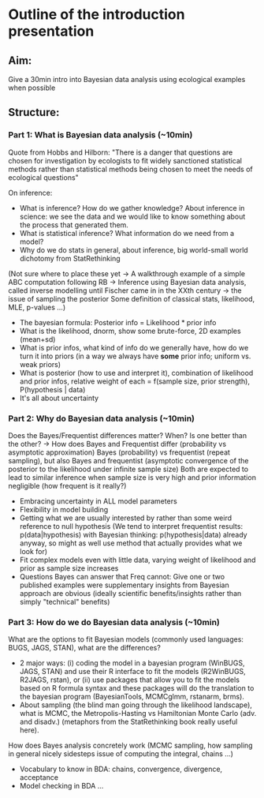 # Outline of the introduction presentation

## Aim:

Give a 30min intro into Bayesian data analysis using ecological examples when possible


## Structure:

### Part 1: What is Bayesian data analysis (~10min)

Quote from Hobbs and Hilborn: "There is a danger that questions are chosen for investigation by ecologists to fit widely sanctioned statistical methods rather than statistical methods being chosen to meet the needs of ecological questions"

On inference:
* What is inference? How do we gather knowledge? About inference in science: we see the data and we would like to know something about the process that generated them.
* What is statistical inference? What information do we need from a model?
* Why do we do stats in general, about inference, big world-small world dichotomy from StatRethinking

(Not sure where to place these yet
-> A walkthrough example of a simple ABC computation following RB
-> Inference using Bayesian data analysis, called inverse modelling until Fischer came in in the XXth century
-> the issue of sampling the posterior
Some definition of classical stats, likelihood, MLE, p-values ...)

* The bayesian formula: Posterior info = Likelihood * prior info 
* What is the likelihood, dnorm, show some brute-force, 2D examples (mean+sd)
* What is prior infos, what kind of info do we generally have, how do we turn it into priors (in a way we always have __some__ prior info; uniform vs. weak priors)
* What is posterior (how to use and interpret it), combination of likelihood and prior infos, relative weight of each = f(sample size, prior strength), P(hypothesis | data)
* It's all about uncertainty


### Part 2: Why do Bayesian data analysis (~10min)

Does the Bayes/Frequentist differences matter? When? Is one better than the other?
-> How does Bayes and Frequentist differ (probability vs asymptotic approximation) Bayes (probability) vs frequentist (repeat sampling), but also Bayes and frequentist (asymptotic convergence of the posterior to the likelihood under infinite sample size) Both are expected to lead to similar inference when sample size is very high and prior information negligible (how frequent is it really?)

* Embracing uncertainty in ALL model parameters
* Flexibility in model building
* Getting what we are usually interested by rather than some weird reference to null hypothesis (We tend to interpret frequentist results: p(data|hypothesis) with Bayesian thinking: p(hypothesis|data) already anyway, so might as well use method that actually provides what we look for)
* Fit complex models even with little data, varying weight of likelihood and prior as sample size increases
* Questions Bayes can answer that Freq cannot: Give one or two published examples were supplementary insights from Bayesian approach are obvious (ideally scientific benefits/insights rather than simply "technical" benefits)

### Part 3: How do we do Bayesian data analysis (~10min)

What are the options to fit Bayesian models (commonly used languages: BUGS, JAGS, STAN), what are the differences?

* 2 major ways: (i) coding the model in a bayesian program (WinBUGS, JAGS, STAN) and use their R interface to fit the models (R2WinBUGS, R2JAGS, rstan), or (ii) use packages that allow you to fit the models based on R formula syntax and these packages will do the translation to the bayesian program (BayesianTools, MCMCglmm, rstanarm, brms).
* About sampling (the blind man going through the likelihood landscape), what is MCMC, the Metropolis-Hasting vs Hamiltonian Monte Carlo (adv. and disadv.) (metaphors from the StatRethinking book really useful here). 

How does Bayes analysis concretely work (MCMC sampling, how sampling in general nicely sidesteps issue of computing the integral, chains ...)
* Vocabulary to know in BDA: chains, convergence, divergence, acceptance
* Model checking in BDA ...















